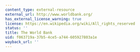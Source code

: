 ```yaml
---
content_type: external-resource
external_url: http://www.worldbank.org/
has_external_license_warning: true
license: https://en.wikipedia.org/wiki/All_rights_reserved
status: ''
title: The World Bank
uid: f063719a-37b5-4ce5-a744-605927803a1e
wayback_url: ''
---
```

